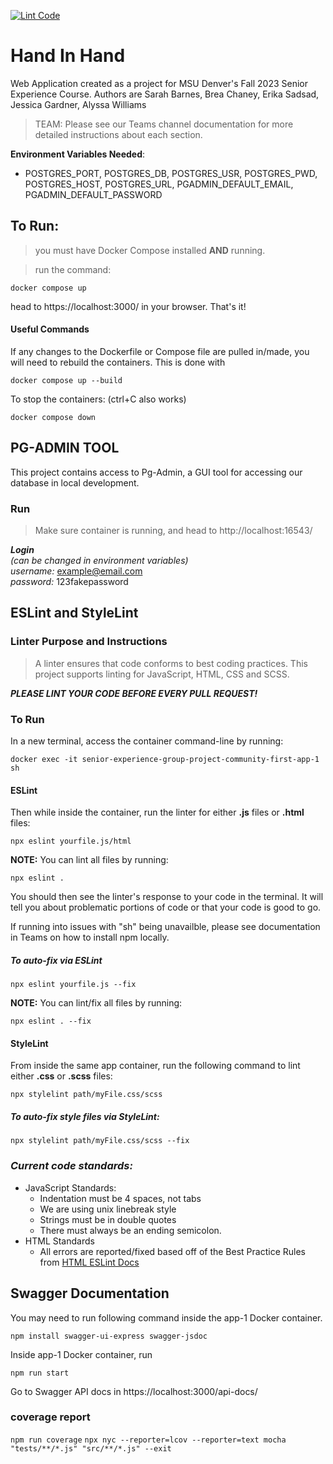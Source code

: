 [![Lint Code](https://github.com/msu-denver/senior-experience-group-project-community-first/actions/workflows/lint.yml/badge.svg)](https://github.com/msu-denver/senior-experience-group-project-community-first/actions/workflows/lint.yml)
# Hand In Hand
Web Application created as a project for MSU Denver's Fall 2023 Senior Experience Course.  Authors are Sarah Barnes, Brea Chaney, Erika Sadsad, Jessica Gardner, Alyssa Williams 

>TEAM: Please see our Teams channel documentation for more detailed instructions about each section. 


**Environment Variables Needed**:  
- POSTGRES_PORT, POSTGRES_DB, POSTGRES_USR, POSTGRES_PWD, POSTGRES_HOST, POSTGRES_URL, PGADMIN_DEFAULT_EMAIL,  PGADMIN_DEFAULT_PASSWORD


## To Run: 

>you must have Docker Compose installed **AND** running. 

>run the command:   
```
docker compose up
```

head to https://localhost:3000/ in your browser. That's it! 



#### **Useful Commands**
If any changes to the Dockerfile or Compose file are pulled in/made, you will need to rebuild the containers. This is done with   
```
docker compose up --build
```  

To stop the containers: (ctrl+C also works)

```
docker compose down
```


## PG-ADMIN TOOL ##
This project contains access to Pg-Admin, a GUI tool for accessing our database in local development. 

### Run ###
>Make sure container is running, and head to 
http://localhost:16543/  

***Login***  
*(can be changed in environment variables)*  
*username:* example@email.com  
*password:* 123fakepassword 


## ESLint and StyleLint
### Linter Purpose and Instructions

>A linter ensures that code conforms to best coding practices. This project supports linting for JavaScript, HTML, CSS and SCSS.   

_**PLEASE LINT YOUR CODE BEFORE EVERY PULL REQUEST!**_

### To Run
In a new terminal, access the container command-line by running:
    
```
docker exec -it senior-experience-group-project-community-first-app-1 sh
```
#### ESLint 
Then while inside the container, run the linter for either **.js** files or **.html** files: 
 
```
npx eslint yourfile.js/html
```
**NOTE:** You can lint all files by running: 
```
npx eslint .
```
You should then see the linter's response to your code in the terminal. It will tell you about problematic portions of code or that your code is good to go.

If running into issues with "sh" being unavailble, please see documentation in Teams on how to install npm locally. 

##### To auto-fix via ESLint
 
```
npx eslint yourfile.js --fix
```
**NOTE:** You can lint/fix all files by running: 
```
npx eslint . --fix
```

#### StyleLint 
From inside the same app container, run the following command to lint either **.css** or **.scss** files:  
```
npx stylelint path/myFile.css/scss
```

##### To auto-fix style files via StyleLint: 
```
npx stylelint path/myFile.css/scss --fix
```

### *Current code standards:*
- JavaScript Standards: 
   - Indentation must be 4 spaces, not tabs
   - We are using unix linebreak style
   - Strings must be in double quotes
   - There must always be an ending semicolon. 
- HTML Standards 
   - All errors are reported/fixed based off of the Best Practice Rules from [HTML ESLint Docs](https://yeonjuan.github.io/html-eslint/docs/rules/)


## Swagger Documentation ##
You may need to run following command inside the app-1 Docker container.
```
npm install swagger-ui-express swagger-jsdoc
```

Inside app-1 Docker container, run
```
npm run start
```

Go to Swagger API docs in https://localhost:3000/api-docs/ 


### coverage report
`npm run coverage`
`npx nyc --reporter=lcov --reporter=text mocha   "tests/**/*.js" "src/**/*.js" --exit`
